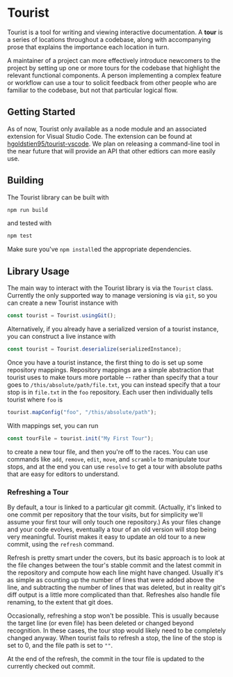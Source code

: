 # Tourist

Tourist is a tool for writing and viewing interactive documentation. A
**tour** is a series of locations throughout a codebase, along with
accompanying prose that explains the importance each location in turn.

A maintainer of a project can more effectively introduce newcomers to the
project by setting up one or more tours for the codebase that highlight the
relevant functional components. A person implementing a complex feature or
workflow can use a tour to solicit feedback from other people who are
familiar to the codebase, but not that particular logical flow.


## Getting Started

As of now, Tourist only available as a node module and an associated
extension for Visual Studio Code. The extension can be found at
[hgoldstien95/tourist-vscode](https://github.com/hgoldstein95/tourist-vscode).
We plan on releasing a command-line tool in the near future that will provide
an API that other edtiors can more easily use.


## Building
The Tourist library can be built with
```bash
npm run build
```
and tested with
```bash
npm test
```
Make sure you've `npm install`ed the appropriate dependencies.


## Library Usage

The main way to interact with the Tourist library is via the `Tourist` class.
Currently the only supported way to manage versioning is via `git`, so you can
create a new Tourist instance with
```typescript
const tourist = Tourist.usingGit();
```
Alternatively, if you already have a serialized version of a tourist instance,
you can construct a live instance with
```typescript
const tourist = Tourist.deserialize(serializedInstance);
```

Once you have a tourist instance, the first thing to do is set up some
repository mappings. Repository mappings are a simple abstraction that
tourist uses to make tours more portable -- rather than specify that a tour
goes to `/this/absolute/path/file.txt`, you can instead specify that a tour
stop is in `file.txt` in the `foo` repository. Each user then individually
tells tourist where `foo` is
```typescript
tourist.mapConfig("foo", "/this/absolute/path");
```

With mappings set, you can run
```typescript
const tourFile = tourist.init("My First Tour");
```
to create a new tour file, and then you're off to the races. You can use
commands like `add`, `remove`, `edit`, `move`, and `scramble` to manipulate tour
stops, and at the end you can use `resolve` to get a tour with absolute paths
that are easy for editors to understand.

### Refreshing a Tour

By default, a tour is linked to a particular git commit. (Actually, it's
linked to one commit per repository that the tour visits, but for simplicity
we'll assume your first tour will only touch one repository.) As your files
change and your code evolves, eventually a tour of an old version will stop
being very meaningful. Tourist makes it easy to update an old tour to a new
commit, using the `refresh` command.

Refresh is pretty smart under the covers, but its basic approach is to look
at the file changes between the tour's stable commit and the latest commit in
the repository and compute how each line might have changed. Usually it's as
simple as counting up the number of lines that were added above the line, and
subtracting the number of lines that was deleted, but in reality git's diff
output is a little more complicated than that. Refreshes also handle file
renaming, to the extent that git does.

Occasionally, refreshing a stop won't be possible. This is usually because
the target line (or even file) has been deleted or changed beyond
recognition. In these cases, the tour stop would likely need to be completely
changed anyway. When tourist fails to refresh a stop, the line of the stop is
set to 0, and the file path is set to `""`.

At the end of the refresh, the commit in the tour file is updated to the
currently checked out commit.
